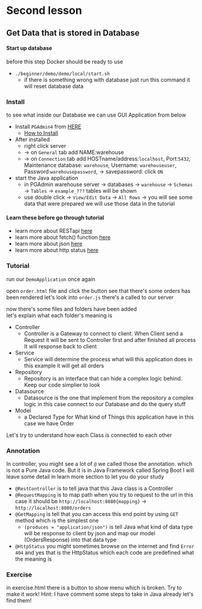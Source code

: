 # Second lesson

## Get Data that is stored in Database

#### Start up database

before this step Docker should be ready to use

- `./beginner/demo/demo/local/start.sh`
  - if there is something wrong with database just run this command it will reset database data

### Install

to see what inside our Database we can use GUI Application from below

- Install `PGAdmin4` from [HERE](https://www.pgadmin.org/download/)
  - [How to Install](https://qiita.com/pyon_kiti_jp/items/01d6150e46bd66be29f0)
- After installed
  - right click server
  - -> on `General` tab add NAME:warehouse
  - -> on `Connection` tab add HOSTname/address:`localhost`, Port:`5432`, Maintenance database: `warehouse`, Username: `warehouseuser`, Password:`warehousepassword`, -> savepassword: click `ON`
- start the Java application
  - in PGAdmin warehouse server -> databases -> `warehouse` -> `Schemas` -> `Tables` -> `example_???` tables will be shown
  - use double click -> `View/Edit Data` -> `All Rows` -> you will see some data that were prepared we will use those data in the tutorial

#### Learn these before go through tutorial

- learn more about RESTapi [here](https://tech.012grp.co.jp/entry/rest_api_basics)
- learn more about fetch() function [here](https://developer.mozilla.org/en-US/docs/Web/API/Fetch_API/Using_Fetch)
- learn more about json [here](https://cloudapi.kddi-web.com/magazine/json-javascript-object-notation)
- learn more about http status [here](https://digital-marketing.jp/seo/http-status-code/)

### Tutorial

run our `DemoApplication` once again

open `order.html` file and click the button see that there's some orders has been rendered
let's look into `order.js`
there's a called to our server

now there's some files and folders have been added  
let's explain what each folder's meaning is

- Controller
  - Controller is a Gateway to connect to client. When Client send a Request it will be sent to Controller first and after finished all process It will response back to client
- Service
  - Service will determine the process what will this application does in this example it will get all orders
- Repository
  - Repository is an interface that can hide a complex logic behind. Keep our code simplier to look
- Datasource
  - Datasource is the one that implement from the repository a complex logic in this case connect to our Database and do the query stuff
- Model
  - a Declared Type for What kind of Things this application have in this case we have Order

Let's try to understand how each Class is connected to each other

### Annotation

In controller, you might see a lot of `@` we called those the annotation. which is not a Pure Java code. But it is in Java Framework called Spring Boot
I will leave some detail in learn more section to let you do your study

- `@RestController` is to tell java that this Java class is a Controller
- `@RequestMapping` is to map path when you try to request to the url in this case it should be `http://localhost:8080{mapping}` -> `http://localhost:8080/orders`
- `@GetMapping` is tell that you can access this end point by using `GET` method which is the simplest one
  - `(produces = "application/json")` is tell Java what kind of data type will be response to client by json and map our model (OrdersResponse) into that data type
- `@HttpStatus` you might sometimes browse on the internet and find `Error 404` and yes that is the HttpStatus which each code are predefined what the meaning is

### Exercise

in exercise.html there is a button to show menu which is broken. Try to make it work!
Hint: I have comment some steps to take in Java already let's find them!
